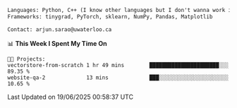```txt
Languages: Python, C++ (I know other languages but I don't wanna work in em)
Frameworks: tinygrad, PyTorch, sklearn, NumPy, Pandas, Matplotlib

Contact: arjun.sarao@uwaterloo.ca
```

<!--START_SECTION:waka-->
📊 **This Week I Spent My Time On** 

```text
🐱‍💻 Projects: 
vectorstore-from-scratch 1 hr 49 mins        ██████████████████████░░░   89.35 % 
website-qa-2             13 mins             ███░░░░░░░░░░░░░░░░░░░░░░   10.65 % 
```


 Last Updated on 19/06/2025 00:58:37 UTC
<!--END_SECTION:waka-->
